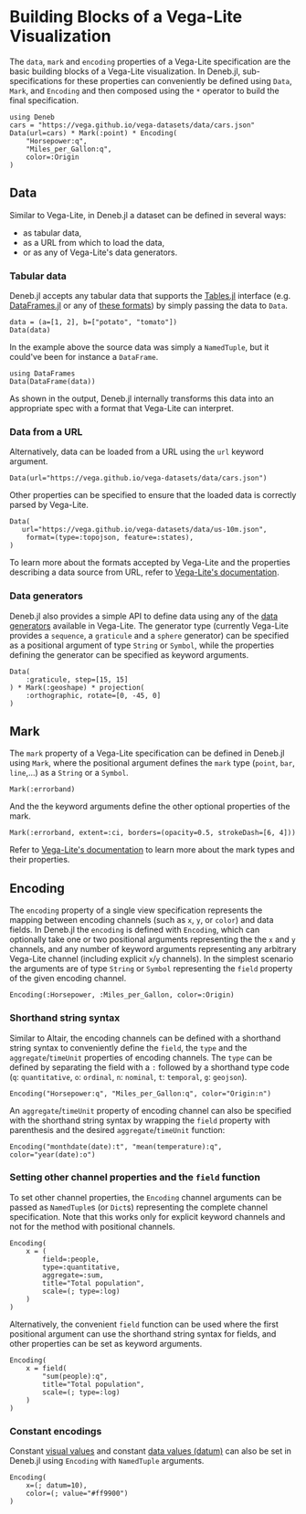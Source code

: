 # Building Blocks of a Vega-Lite Visualization

The `data`, `mark` and `encoding` properties of a Vega-Lite specification are the basic building blocks of a Vega-Lite visualization. In Deneb.jl, sub-specifications for these properties can conveniently be defined using `Data`, `Mark`, and `Encoding` and then composed using the `*` operator to build the final specification.

```@example building_blocks
using Deneb
cars = "https://vega.github.io/vega-datasets/data/cars.json"
Data(url=cars) * Mark(:point) * Encoding(
    "Horsepower:q",
    "Miles_per_Gallon:q",
    color=:Origin
)
```

## Data

Similar to Vega-Lite, in Deneb.jl a dataset can be defined in several ways:
- as tabular data,
- as a URL from which to load the data,
- or as any of Vega-Lite's data generators.

### Tabular data

Deneb.jl accepts any tabular data that supports the [Tables.jl](https://github.com/JuliaData/Tables.jl) interface (e.g. [DataFrames.jl](https://github.com/JuliaData/DataFrames.jl) or any of [these formats](https://github.com/JuliaData/Tables.jl/blob/main/INTEGRATIONS.md)) by simply passing the data to `Data`.

```@example building_blocks
data = (a=[1, 2], b=["potato", "tomato"])
Data(data)
```

In the example above the source data was simply a `NamedTuple`, but it could've been for instance a `DataFrame`.

```@example building_blocks
using DataFrames
Data(DataFrame(data))
```

As shown in the output, Deneb.jl internally transforms this data into an appropriate spec with a format that Vega-Lite can interpret.
### Data from a URL

Alternatively, data can be loaded from a URL using the `url` keyword argument.

```@example building_blocks
Data(url="https://vega.github.io/vega-datasets/data/cars.json")
```

Other properties can be specified to ensure that the loaded data is correctly parsed by Vega-Lite.
```@example building_blocks
Data(
   url="https://vega.github.io/vega-datasets/data/us-10m.json",
    format=(type=:topojson, feature=:states),
)
```

To learn more about the formats accepted by Vega-Lite and the properties describing a data source from URL, refer to [Vega-Lite's documentation](https://vega.github.io/vega-lite/docs/data.html#url).

### Data generators

Deneb.jl also provides a simple API to define data using any of the [data generators](https://vega.github.io/vega-lite/docs/data.html#data-generators) available in Vega-Lite. The generator type (currently Vega-Lite provides a `sequence`, a `graticule` and a `sphere` generator) can be specified as a positional argument of type `String` or `Symbol`, while the properties defining the generator can be specified as keyword arguments.

```@example building_blocks
Data(
    :graticule, step=[15, 15]
) * Mark(:geoshape) * projection(
    :orthographic, rotate=[0, -45, 0]
)
```

## Mark

The `mark` property of a Vega-Lite specification can be defined in Deneb.jl using `Mark`, where the positional argument defines the `mark` type (`point`, `bar`, `line`,...) as a `String` or a `Symbol`.

```@example building_blocks
Mark(:errorband)
```

And the the keyword arguments define the other optional properties of the mark.

```@example building_blocks
Mark(:errorband, extent=:ci, borders=(opacity=0.5, strokeDash=[6, 4]))
```

Refer to [Vega-Lite's documentation](https://vega.github.io/vega-lite/docs/mark.html) to learn more about the mark types and their properties.

## Encoding

The `encoding` property of a single view specification represents the mapping between encoding channels (such as `x`, `y`, or `color`) and data fields. In Deneb.jl the `encoding` is defined with `Encoding`, which can optionally take one or two positional arguments representing the the `x` and `y` channels, and any number of keyword arguments representing any arbitrary Vega-Lite channel (including explicit `x`/`y` channels). In the simplest scenario the arguments are of type `String` or `Symbol` representing the `field` property of the given encoding channel.

```@example building_blocks
Encoding(:Horsepower, :Miles_per_Gallon, color=:Origin)
```

### Shorthand string syntax

Similar to Altair, the encoding channels can be defined with a shorthand string syntax to conveniently define the `field`, the `type` and the `aggregate`/`timeUnit` properties of encoding channels. The `type` can be defined by separating the field with a `:` followed by a shorthand type code (`q`: `quantitative`, `o`: `ordinal`, `n`: `nominal`, `t`: `temporal`, `g`: `geojson`).

```@example building_blocks
Encoding("Horsepower:q", "Miles_per_Gallon:q", color="Origin:n")
```

An `aggregate`/`timeUnit` property of encoding channel can also be specified with the shorthand string syntax by wrapping the `field` property with parenthesis and the desired `aggregate`/`timeUnit` function:

```@example building_blocks
Encoding("monthdate(date):t", "mean(temperature):q", color="year(date):o")
```

### Setting other channel properties and the `field` function

To set other channel properties, the `Encoding` channel arguments can be passed as `NamedTuple`s (or `Dict`s) representing the complete channel specification. Note that this works only for explicit keyword channels and not for the method with positional channels.

```@example building_blocks
Encoding(
    x = (
        field=:people, 
        type=:quantitative, 
        aggregate=:sum, 
        title="Total population", 
        scale=(; type=:log)
    )
)
```

Alternatively, the convenient `field` function can be used where the first positional argument can use the shorthand string syntax for fields, and other properties can be set as keyword arguments.

```@example building_blocks
Encoding(
    x = field(
        "sum(people):q",
        title="Total population", 
        scale=(; type=:log)
    )
)
```

### Constant encodings

Constant [visual values](https://vega.github.io/vega-lite/docs/value.html) and constant [data values (datum)](https://vega.github.io/vega-lite/docs/datum.html) can also be set in Deneb.jl using `Encoding` with `NamedTuple` arguments.

```@example building_blocks
Encoding(
    x=(; datum=10),
    color=(; value="#ff9900")
)
```